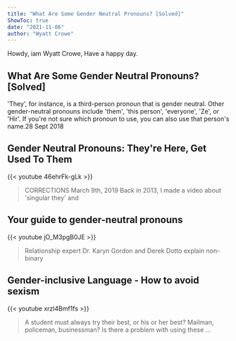 ```yaml
---
title: "What Are Some Gender Neutral Pronouns? [Solved]"
ShowToc: true 
date: "2021-11-06"
author: "Wyatt Crowe" 
---
```


Howdy, iam Wyatt Crowe, Have a happy day.
## What Are Some Gender Neutral Pronouns? [Solved]
'They', for instance, is a third-person pronoun that is gender neutral. Other gender-neutral pronouns include 'them', 'this person', 'everyone', 'Ze', or 'Hir'. If you're not sure which pronoun to use, you can also use that person's name.28 Sept 2018

## Gender Neutral Pronouns: They're Here, Get Used To Them
{{< youtube 46ehrFk-gLk >}}
>CORRECTIONS March 9th, 2019 Back in 2013, I made a video about 'singular they' and 

## Your guide to gender-neutral pronouns
{{< youtube jO_M3pgB0JE >}}
>Relationship expert Dr. Karyn Gordon and Derek Dotto explain non-binary 

## Gender-inclusive Language - How to avoid sexism
{{< youtube xrzl4Bmf1fs >}}
>A student must always try their best, or his or her best? Mailman, policeman, businessman? Is there a problem with using these ...

